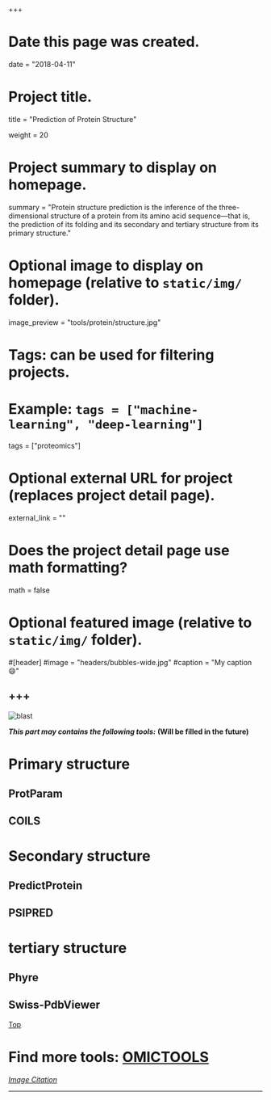 +++
# Date this page was created.
date = "2018-04-11"

# Project title.
title = "Prediction of Protein Structure"

weight = 20
# Project summary to display on homepage.
summary = "Protein structure prediction is the inference of the three-dimensional structure of a protein from its amino acid sequence—that is, the prediction of its folding and its secondary and tertiary structure from its primary structure."

# Optional image to display on homepage (relative to `static/img/` folder).
image_preview = "tools/protein/structure.jpg"

# Tags: can be used for filtering projects.
# Example: `tags = ["machine-learning", "deep-learning"]`
tags = ["proteomics"]

# Optional external URL for project (replaces project detail page).
external_link = ""


# Does the project detail page use math formatting?
math = false

# Optional featured image (relative to `static/img/` folder).
#[header]
#image = "headers/bubbles-wide.jpg"
#caption = "My caption :smile:"


+++
---
<img src="/img/tools/protein/structure.jpg" alt="blast" align="center">


***This part may contains the following tools:*** **(Will be filled in the future)**

# Primary structure

## **ProtParam**

## **COILS**

# Secondary structure

## **PredictProtein**

## **PSIPRED**

# tertiary structure

## **Phyre**

## **Swiss-PdbViewer**


[<i class="fa fa-hand-o-up fa-1x "></i>Top](#top)

# Find more tools: [**OMICTOOLS**](https://omictools.com/proteomics-category)

[*Image Citation*](https://www.slideshare.net/karamveer37/methods-for-protein-structure-prediction)

---